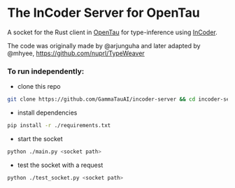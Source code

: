 # The InCoder Server for OpenTau

A socket for the Rust client in [OpenTau](https://github.com/GammaTauAI/opentau) for type-inference using [InCoder](https://huggingface.co/facebook/incoder-6B).

The code was originally made by @arjunguha and later adapted by @mhyee, https://github.com/nuprl/TypeWeaver

### To run independently:
  - clone this repo
```bash
git clone https://github.com/GammaTauAI/incoder-server && cd incoder-server
```
  - install dependencies
```bash
pip install -r ./requirements.txt
```
  - start the socket
```bash
python ./main.py <socket path>
```
  - test the socket with a request
```bash
python ./test_socket.py <socket path>
```
